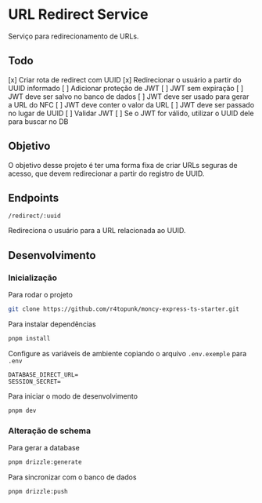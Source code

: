 # URL Redirect Service

Serviço para redirecionamento de URLs.

## Todo

[x] Criar rota de redirect com UUID
  [x] Redirecionar o usuário a partir do UUID informado
[ ] Adicionar proteção de JWT
  [ ] JWT sem expiração
  [ ] JWT deve ser salvo no banco de dados
  [ ] JWT deve ser usado para gerar a URL do NFC
  [ ] JWT deve conter o valor da URL
  [ ] JWT deve ser passado no lugar de UUID
    [ ] Validar JWT
    [ ] Se o JWT for válido, utilizar o UUID dele para buscar no DB

## Objetivo

O objetivo desse projeto é ter uma forma fixa de criar URLs seguras de acesso, que devem redirecionar a partir do registro de UUID.

## Endpoints

`/redirect/:uuid`

Redireciona o usuário para a URL relacionada ao UUID.

## Desenvolvimento

### Inicialização

Para rodar o projeto

```bash
git clone https://github.com/r4topunk/moncy-express-ts-starter.git
```

Para instalar dependências

```bash
pnpm install
```

Configure as variáveis de ambiente copiando o arquivo `.env.exemple` para `.env`

```env
DATABASE_DIRECT_URL=
SESSION_SECRET=
```

Para iniciar o modo de desenvolvimento

```bash
pnpm dev
```

### Alteração de schema

Para gerar a database

```bash
pnpm drizzle:generate
```

Para sincronizar com o banco de dados

```bash
pnpm drizzle:push
```